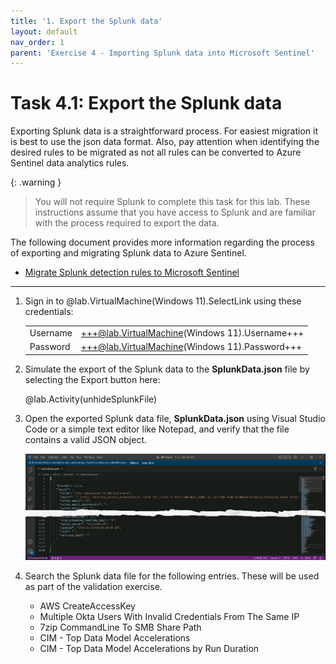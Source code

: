 ```yaml
---
title: '1. Export the Splunk data'
layout: default
nav_order: 1
parent: 'Exercise 4 - Importing Splunk data into Microsoft Sentinel'
---
```


# Task 4.1: Export the Splunk data

Exporting Splunk data is a straightforward process. For easiest migration it is best to use the json data format. Also, pay attention when identifying the desired rules to be migrated as not all rules can be converted to Azure Sentinel data analytics rules.

{: .warning }
> You will not require Splunk to complete this task for this lab.  These instructions assume that you have access to Splunk and are familiar with the process required to export the data.

The following document provides more information regarding the process of exporting and migrating Splunk data to Azure Sentinel.

- [Migrate Splunk detection rules to Microsoft Sentinel](https://learn.microsoft.com/en-us/azure/sentinel/migration-splunk-detection-rules)

---

1. Sign in to @lab.VirtualMachine(Windows 11).SelectLink using these credentials:

    | | |
    |:--|:--|
    | Username | +++@lab.VirtualMachine(Windows 11).Username+++ |
    | Password | +++@lab.VirtualMachine(Windows 11).Password+++ |

1. Simulate the export of the Splunk data to the **SplunkData.json** file by selecting the Export button here:

    @lab.Activity(unhideSplunkFile)

1. Open the exported Splunk data file, **SplunkData.json** using Visual Studio Code or a simple text editor like Notepad, and verify that the file contains a valid JSON object.

    ![SplunkData_json_file.png](../media/SplunkData_json_file.png)

1. Search the Splunk data file for the following entries. These will be used as part of the validation exercise.

    - AWS CreateAccessKey
    - Multiple Okta Users With Invalid Credentials From The Same IP
    - 7zip CommandLine To SMB Share Path
    - CIM - Top Data Model Accelerations
    - CIM - Top Data Model Accelerations by Run Duration
